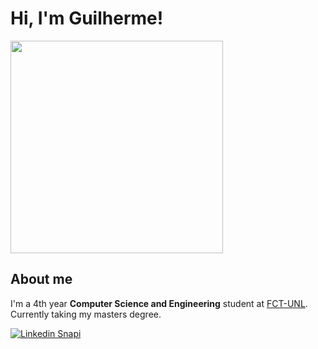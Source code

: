 # Hi, I'm Guilherme!

<img src="https://github.com/grfigueira/grfigueira/assets/24763517/a0452ea0-ee04-4b18-9d92-8263ca330bb3" width="340">

## About me

I'm a 4th year **Computer Science and Engineering** student at [FCT-UNL](https://www.fct.unl.pt/).
Currently taking my masters degree.

[![Linkedin Snapi](https://img.shields.io/badge/LinkedIn-0077B5?style=for-the-badge&logo=linkedin&logoColor=white)](https://www.linkedin.com/in/guilherme-figueira-839333231/)



